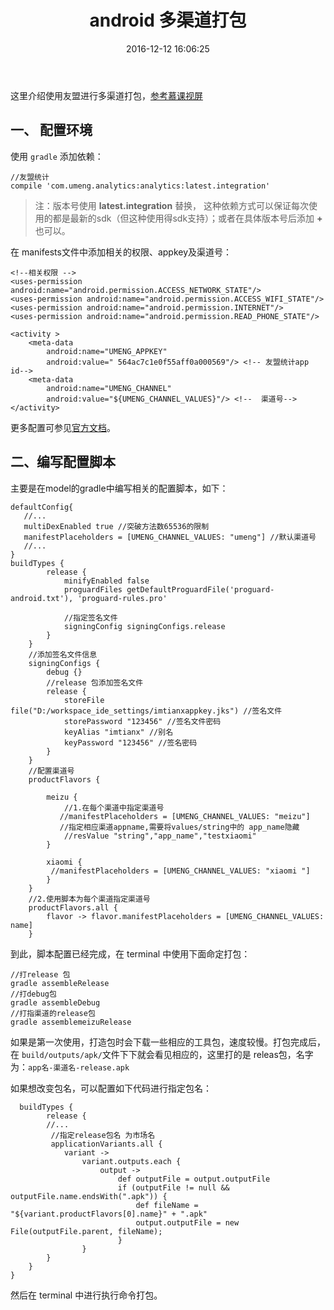 ﻿---
title: android  多渠道打包
date: 2016-12-12 16:06:25
categories: [android,学习笔记]
tags: [android,多渠道打包]
---
这里介绍使用友盟进行多渠道打包，[参考慕课视屏](http://www.imooc.com/learn/752)

## 一、 配置环境
使用 `gradle` 添加依赖：

```
//友盟统计
compile 'com.umeng.analytics:analytics:latest.integration'
```
<!-- more -->
> 注：版本号使用 **latest.integration** 替换， 这种依赖方式可以保证每次使用的都是最新的sdk（但这种使用得sdk支持）；或者在具体版本号后添加 **+** 也可以。

在 manifests文件中添加相关的权限、appkey及渠道号：

```
<!--相关权限 -->
<uses-permission android:name="android.permission.ACCESS_NETWORK_STATE"/>
<uses-permission android:name="android.permission.ACCESS_WIFI_STATE"/>
<uses-permission android:name="android.permission.INTERNET"/>
<uses-permission android:name="android.permission.READ_PHONE_STATE"/>

<activity >
    <meta-data
        android:name="UMENG_APPKEY"
        android:value="	564ac7c1e0f55aff0a000569"/> <!-- 友盟统计app id-->
    <meta-data
        android:name="UMENG_CHANNEL"
        android:value="${UMENG_CHANNEL_VALUES}"/> <!--  渠道号-->
</activity>

```
更多配置可参见[官方文档](http://dev.umeng.com/analytics/android-doc/integration?spm=0.0.0.0.RSo52l)。

## 二、编写配置脚本
主要是在model的gradle中编写相关的配置脚本，如下：

```
defaultConfig{
   //...
   multiDexEnabled true //突破方法数65536的限制
   manifestPlaceholders = [UMENG_CHANNEL_VALUES: "umeng"] //默认渠道号
   //...
}
buildTypes {
        release {
            minifyEnabled false
            proguardFiles getDefaultProguardFile('proguard-android.txt'), 'proguard-rules.pro'

            //指定签名文件
            signingConfig signingConfigs.release
        }
    }
    //添加签名文件信息
    signingConfigs {
        debug {}
        //release 包添加签名文件
        release {
            storeFile file("D:/workspace_ide_settings/imtianxappkey.jks") //签名文件
            storePassword "123456" //签名文件密码
            keyAlias "imtianx" //别名
            keyPassword "123456" //签名密码
        }
    }
    //配置渠道号
    productFlavors {

        meizu {
            //1.在每个渠道中指定渠道号
           //manifestPlaceholders = [UMENG_CHANNEL_VALUES: "meizu"]
           //指定相应渠道appname,需要将values/string中的 app_name隐藏
            //resValue "string","app_name","testxiaomi"
        }

        xiaomi {
         //manifestPlaceholders = [UMENG_CHANNEL_VALUES: "xiaomi "]
        }
    }
    //2.使用脚本为每个渠道指定渠道号
    productFlavors.all {
        flavor -> flavor.manifestPlaceholders = [UMENG_CHANNEL_VALUES: name]
    }
```

到此，脚本配置已经完成，在 terminal 中使用下面命定打包：

```
//打release 包
gradle assembleRelease
//打debug包
gradle assembleDebug
//打指渠道的release包
gradle assemblemeizuRelease
```
如果是第一次使用，打造包时会下载一些相应的工具包，速度较慢。打包完成后，在 `build/outputs/apk/`文件下下就会看见相应的，这里打的是 releas包，名字为：`app名-渠道名-release.apk`

如果想改变包名，可以配置如下代码进行指定包名：

```
  buildTypes {
        release {
        //...
         //指定release包名 为市场名
         applicationVariants.all {
            variant ->
                variant.outputs.each {
                    output ->
                        def outputFile = output.outputFile
                        if (outputFile != null && outputFile.name.endsWith(".apk")) {
                            def fileName = "${variant.productFlavors[0].name}" + ".apk"
                            output.outputFile = new File(outputFile.parent, fileName);
                        }
                }
        }
    }
}

```

然后在 terminal 中进行执行命令打包。







